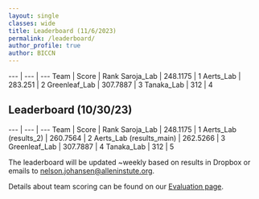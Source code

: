 ```yaml
---
layout: single
classes: wide
title: Leaderboard (11/6/2023)
permalink: /leaderboard/
author_profile: true
author: BICCN
---
```


--- | --- | --- 
Team | Score | Rank
Saroja_Lab | 248.1175 | 1
Aerts_Lab | 283.251 | 2
Greenleaf_Lab | 307.7887 | 3
Tanaka_Lab | 312 | 4

## Leaderboard (10/30/23)

--- | --- | --- 
Team | Score | Rank
Saroja_Lab | 248.1175 | 1
Aerts_Lab (results_2) | 260.7564 | 2
Aerts_Lab (results_main) | 262.5266 | 3
Greenleaf_Lab | 307.7887 | 4
Tanaka_Lab | 312 | 5

The leaderboard will be updated ~weekly based on results in Dropbox or emails to nelson.johansen@alleninstute.org.

Details about team scoring can be found on our [Evaluation page](https://biccnchallenge.org/evaluation/#evaluation-metrics).


